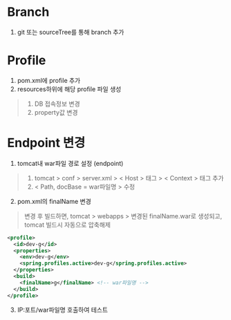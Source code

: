 # Branch
1. git 또는 sourceTree를 통해 branch 추가

# Profile
1. pom.xml에 profile 추가
2. resources하위에 해당 profile 파일 생성
> 1. DB 접속정보 변경
> 2. property값 변경

# Endpoint 변경
1. tomcat내 war파일 경로 설정 (endpoint)
> 1. tomcat > conf > server.xml > < Host > 태그 > < Context > 태그 추가
> 2. < Path, docBase = war파일명 > 수정

2. pom.xml의 finalName 변경
> 변경 후 빌드하면, tomcat > webapps > 변경된 finalName.war로 생성되고, tomcat 빌드시 자동으로 압축해제
```xml
<profile>
  <id>dev-g</id>
  <properties>
    <env>dev-g</env>
    <spring.profiles.active>dev-g</spring.profiles.active>
  </properties>
  <build>
    <finalName>g</finalName> <!-- war파일명 -->
  </build>
</profile>
```

3. IP:포트/war파일명 호출하여 테스트
